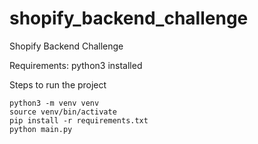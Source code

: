 # shopify_backend_challenge
Shopify Backend Challenge

Requirements: python3 installed

Steps to run the project
```
python3 -m venv venv
source venv/bin/activate
pip install -r requirements.txt
python main.py
```
